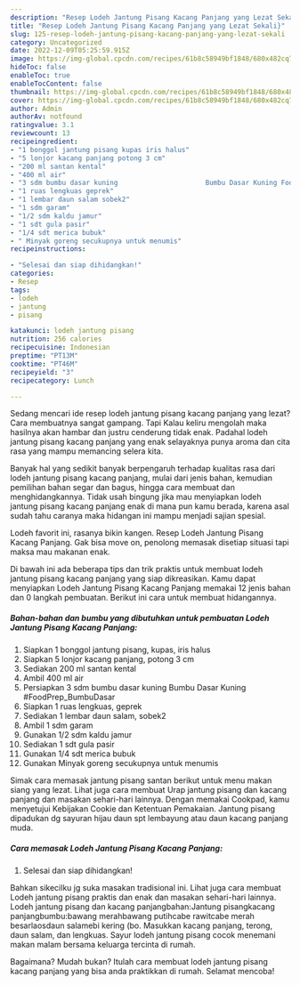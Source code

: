 ```yaml
---
description: "Resep Lodeh Jantung Pisang Kacang Panjang yang Lezat Sekali}"
title: "Resep Lodeh Jantung Pisang Kacang Panjang yang Lezat Sekali}"
slug: 125-resep-lodeh-jantung-pisang-kacang-panjang-yang-lezat-sekali
category: Uncategorized
date: 2022-12-09T05:25:59.915Z
image: https://img-global.cpcdn.com/recipes/61b8c58949bf1848/680x482cq70/lodeh-jantung-pisang-kacang-panjang-foto-resep-utama.jpg
hideToc: false
enableToc: true
enableTocContent: false
thumbnail: https://img-global.cpcdn.com/recipes/61b8c58949bf1848/680x482cq70/lodeh-jantung-pisang-kacang-panjang-foto-resep-utama.jpg
cover: https://img-global.cpcdn.com/recipes/61b8c58949bf1848/680x482cq70/lodeh-jantung-pisang-kacang-panjang-foto-resep-utama.jpg
author: Admin
authorAv: notfound
ratingvalue: 3.1
reviewcount: 13
recipeingredient:
- "1 bonggol jantung pisang kupas iris halus"
- "5 lonjor kacang panjang potong 3 cm"
- "200 ml santan kental"
- "400 ml air"
- "3 sdm bumbu dasar kuning                      Bumbu Dasar Kuning FoodPrep_BumbuDasar"
- "1 ruas lengkuas geprek"
- "1 lembar daun salam sobek2"
- "1 sdm garam"
- "1/2 sdm kaldu jamur"
- "1 sdt gula pasir"
- "1/4 sdt merica bubuk"
- " Minyak goreng secukupnya untuk menumis"
recipeinstructions:

- "Selesai dan siap dihidangkan!"
categories:
- Resep
tags:
- lodeh
- jantung
- pisang

katakunci: lodeh jantung pisang 
nutrition: 256 calories
recipecuisine: Indonesian
preptime: "PT13M"
cooktime: "PT46M"
recipeyield: "3"
recipecategory: Lunch

---
```



Sedang mencari ide resep lodeh jantung pisang kacang panjang yang lezat? Cara membuatnya sangat gampang. Tapi Kalau keliru mengolah maka hasilnya akan hambar dan justru cenderung tidak enak. Padahal lodeh jantung pisang kacang panjang yang enak selayaknya punya aroma dan cita rasa yang mampu memancing selera kita.


Banyak hal yang sedikit banyak berpengaruh terhadap kualitas rasa dari lodeh jantung pisang kacang panjang, mulai dari jenis bahan, kemudian pemilihan bahan segar dan bagus, hingga cara membuat dan menghidangkannya. Tidak usah bingung jika mau menyiapkan lodeh jantung pisang kacang panjang enak di mana pun kamu berada, karena asal sudah tahu caranya maka hidangan ini mampu menjadi sajian spesial.

Lodeh favorit ini, rasanya bikin kangen. Resep Lodeh Jantung Pisang Kacang Panjang. Gak bisa move on, penolong memasak disetiap situasi tapi maksa mau makanan enak.


Di bawah ini ada beberapa tips dan trik praktis untuk membuat lodeh jantung pisang kacang panjang yang siap dikreasikan. Kamu dapat menyiapkan Lodeh Jantung Pisang Kacang Panjang memakai 12 jenis bahan dan 0 langkah pembuatan. Berikut ini cara untuk membuat hidangannya.

<!--inarticleads1-->

##### Bahan-bahan dan bumbu yang dibutuhkan untuk pembuatan Lodeh Jantung Pisang Kacang Panjang:

1. Siapkan 1 bonggol jantung pisang, kupas, iris halus
1. Siapkan 5 lonjor kacang panjang, potong 3 cm
1. Sediakan 200 ml santan kental
1. Ambil 400 ml air
1. Persiapkan 3 sdm bumbu dasar kuning                      Bumbu Dasar Kuning #FoodPrep_BumbuDasar
1. Siapkan 1 ruas lengkuas, geprek
1. Sediakan 1 lembar daun salam, sobek2
1. Ambil 1 sdm garam
1. Gunakan 1/2 sdm kaldu jamur
1. Sediakan 1 sdt gula pasir
1. Gunakan 1/4 sdt merica bubuk
1. Gunakan  Minyak goreng secukupnya untuk menumis


Simak cara memasak jantung pisang santan berikut untuk menu makan siang yang lezat. Lihat juga cara membuat Urap jantung pisang dan kacang panjang dan masakan sehari-hari lainnya. Dengan memakai Cookpad, kamu menyetujui Kebijakan Cookie dan Ketentuan Pemakaian. Jantung pisang dipadukan dg sayuran hijau daun spt lembayung atau daun kacang panjang muda. 

<!--inarticleads2-->

##### Cara memasak Lodeh Jantung Pisang Kacang Panjang:


1. Selesai dan siap dihidangkan!

Bahkan sikecilku jg suka masakan tradisional ini. Lihat juga cara membuat Lodeh jantung pisang praktis dan enak dan masakan sehari-hari lainnya. Lodeh jantung pisang dan kacang panjangbahan:Jantung pisangkacang panjangbumbu:bawang merahbawang putihcabe rawitcabe merah besarlaosdaun salamebi kering (bo. Masukkan kacang panjang, terong, daun salam, dan lengkuas. Sayur lodeh jantung pisang cocok menemani makan malam bersama keluarga tercinta di rumah. 

Bagaimana? Mudah bukan? Itulah cara membuat lodeh jantung pisang kacang panjang yang bisa anda praktikkan di rumah. Selamat mencoba!
